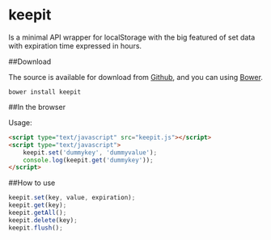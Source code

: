 keepit
====================

Is a minimal API wrapper for localStorage with the big featured of set data with expiration time expressed in hours.

##Download

The source is available for download from [Github](https://github.com/maxigimenez/keepit), and you can using [Bower](http://bower.io/).

```
bower install keepit
```

##In the browser

Usage:

```html
<script type="text/javascript" src="keepit.js"></script>
<script type="text/javascript">
	keepit.set('dummykey', 'dummyvalue');
	console.log(keepit.get('dummykey'));
</script>

```

##How to use

```js
keepit.set(key, value, expiration);
keepit.get(key);
keepit.getAll();
keepit.delete(key);
keepit.flush();

```
